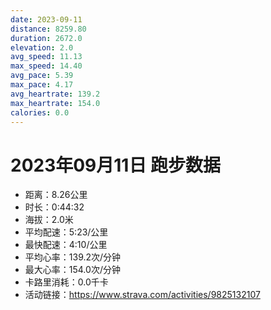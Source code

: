 ```yaml
---
date: 2023-09-11
distance: 8259.80
duration: 2672.0
elevation: 2.0
avg_speed: 11.13
max_speed: 14.40
avg_pace: 5.39
max_pace: 4.17
avg_heartrate: 139.2
max_heartrate: 154.0
calories: 0.0
---
```


# 2023年09月11日 跑步数据

- 距离：8.26公里
- 时长：0:44:32
- 海拔：2.0米
- 平均配速：5:23/公里
- 最快配速：4:10/公里
- 平均心率：139.2次/分钟
- 最大心率：154.0次/分钟
- 卡路里消耗：0.0千卡
- 活动链接：https://www.strava.com/activities/9825132107
